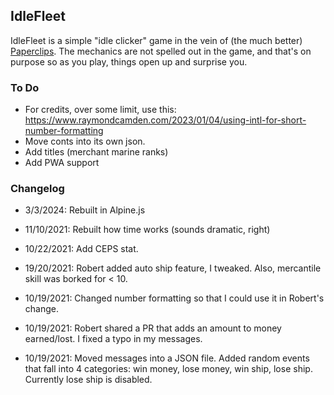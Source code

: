 ## IdleFleet

IdleFleet is a simple "idle clicker" game in the vein of (the much better) [Paperclips](https://www.decisionproblem.com/paperclips/index2.html). The mechanics are not spelled out in the game, and that's on purpose so as you play, things open up and surprise you.


### To Do

* For credits, over some limit, use this: https://www.raymondcamden.com/2023/01/04/using-intl-for-short-number-formatting
* Move conts into its own json.
* Add titles (merchant marine ranks)
* Add PWA support


### Changelog

* 3/3/2024: Rebuilt in Alpine.js

* 11/10/2021: Rebuilt how time works (sounds dramatic, right)

* 10/22/2021: Add CEPS stat.

* 19/20/2021: Robert added auto ship feature, I tweaked. Also, mercantile skill was borked for < 10.

* 10/19/2021: Changed number formatting so that I could use it in Robert's change.

* 10/19/2021: Robert shared a PR that adds an amount to money earned/lost. I fixed a typo in my messages.

* 10/19/2021: Moved messages into a JSON file. Added random events that fall into 4 categories: win money, lose money, win ship, lose ship. Currently lose ship is disabled. 
